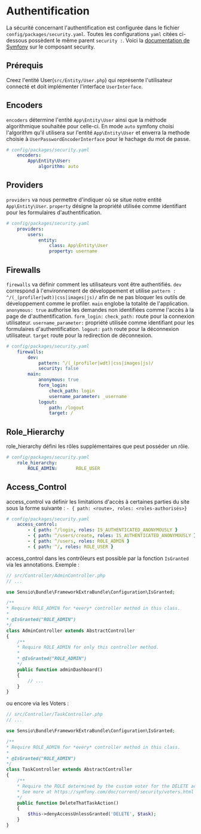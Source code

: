 # Authentification

La sécurité concernant l'authentification est configurée dans le fichier `config/packages/security.yaml`.
Toutes les configurations `yaml` citées ci-dessous possèdent le même parent `security :`.
Voici la [documentation de Symfony](https://symfony.com/doc/5.1/security.html) sur le composant security.

## Prérequis
Creez l'entité User(`src/Entity/User.php`) qui représente l'utilisateur connecté et doit implémenter l'interface `UserInterface`. 

## Encoders
`encoders` détermine l'entité `App\Entity\User` ainsi que la méthode algorithmique souhaitée pour celle-ci.
En mode `auto` symfony choisi l'algorithm qu'il utilisera sur l'entité `App\Entity\User` et enverra la methode choisie à `UserPasswordEncoderInterface` pour le hachage du mot de passe.
```yaml
# config/packages/security.yaml
    encoders:
        App\Entity\User:
            algorithm: auto
```

## Providers
`providers` va nous permettre d'indiquer où se situe notre entité `App\Entity\User`.
`property` désigne la propriété utilisée comme identifiant pour les formulaires d'authentification.
```yaml
# config/packages/security.yaml
    providers:
        users:
            entity:
                class: App\Entity\User
                property: username
```

## Firewalls
`firewalls` va définir comment les utilisateurs vont être authentifiés.
`dev` correspond à l'environnement de développement et utilise `pattern : ^/(_(profiler|wdt)|css|images|js)/` afin de ne pas bloquer les outils de développement comme le profiler.
`main` englobe la totalité de l'application.
`anonymous: true` authorise les demandes non identifiées comme l'accès à la page de d'authentification.
`form_login:` 
    `check_path:` route pour la connexion utilisateur.
    `username_parameter:` propriété utilisée comme identifiant pour les formulaires d'authentification.
`logout:`
    `path` route pour la déconnexion utilisateur.
    `target` route pour la redirection de déconnexion.
```yaml
# config/packages/security.yaml
    firewalls:
        dev:
            pattern: ^/(_(profiler|wdt)|css|images|js)/
            security: false
        main:
            anonymous: true
            form_login:
                check_path: login
                username_parameter: _username
            logout:
                path: /logout
                target: /
```

## Role_Hierarchy
role_hierarchy défini les rôles supplémentaires que peut posséder un rôle.
```yaml
# config/packages/security.yaml
    role_hierarchy:
        ROLE_ADMIN:       ROLE_USER
```

## Access_Control
access_control va définir les limitations d'accès à certaines parties du site sous la forme suivante :
`- { path: <route>, roles: <roles-authorisés>}`
```yaml
# config/packages/security.yaml
    access_control:
        - { path: ^/login, roles: IS_AUTHENTICATED_ANONYMOUSLY }
        - { path: ^/users/create, roles: IS_AUTHENTICATED_ANONYMOUSLY }
        - { path: ^/users, roles: ROLE_ADMIN }
        - { path: ^/, roles: ROLE_USER }
```

access_control dans les contrôleurs est possible par la fonction `IsGranted` via les annotations.
Exemple :
```php
// src/Controller/AdminController.php
// ...

use Sensio\Bundle\FrameworkExtraBundle\Configuration\IsGranted;

/**
* Require ROLE_ADMIN for *every* controller method in this class.
*
* @IsGranted("ROLE_ADMIN")
*/
class AdminController extends AbstractController
{
    /**
    * Require ROLE_ADMIN for only this controller method.
    *
    * @IsGranted("ROLE_ADMIN")
    */
    public function adminDashboard()
    {
        // ...
    }
}
```
ou encore via les Voters :
```php
// src/Controller/TaskController.php
// ...

use Sensio\Bundle\FrameworkExtraBundle\Configuration\IsGranted;

/**
* Require ROLE_ADMIN for *every* controller method in this class.
*
* @IsGranted("ROLE_ADMIN")
*/
class TaskController extends AbstractController
{
    /**
    * Require the ROLE determined by the custom voter for the DELETE action.
    * See more at https://symfony.com/doc/current/security/voters.html
    */
    public function DeleteThatTaskAction()
    {
        $this->denyAccessUnlessGranted('DELETE', $task);
    }
}
```